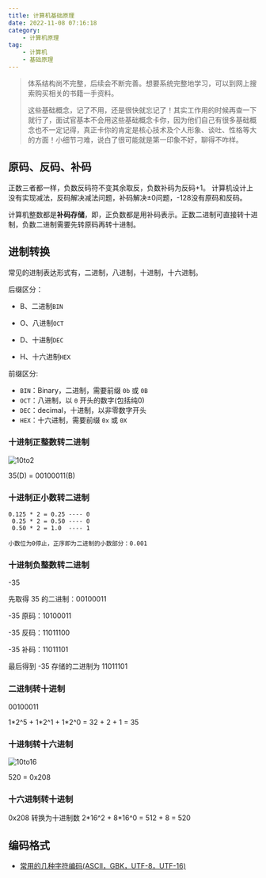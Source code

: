 ```yaml
---
title: 计算机基础原理
date: 2022-11-08 07:16:18
category:
    - 计算机原理
tag:
    - 计算机
    - 基础原理
---
```


> 体系结构尚不完整，后续会不断完善。想要系统完整地学习，可以到网上搜索购买相关的书籍一手资料。
>
> 这些基础概念，记了不用，还是很快就忘记了！其实工作用的时候再查一下就行了，面试官基本不会用这些基础概念卡你，因为他们自己有很多基础概念也不一定记得，真正卡你的肯定是核心技术及个人形象、谈吐、性格等大的方面！小细节刁难，说白了很可能就是第一印象不好，聊得不咋样。



## 原码、反码、补码

正数三者都一样，负数反码符不变其余取反，负数补码为反码+1。
计算机设计上没有实现减法，反码解决减法问题，补码解决±0问题，-128没有原码和反码。



计算机整数都是**补码存储**，即，正负数都是用补码表示。正数二进制可直接转十进制，负数二进制需要先转原码再转十进制。





## 进制转换

常见的进制表达形式有，二进制，八进制，十进制，十六进制。

后缀区分：

- B、二进制`BIN`

- O、八进制`OCT`

- D、十进制`DEC`

- H、十六进制`HEX`



前缀区分:

- `BIN`：Binary，二进制，需要前缀 `0b` 或 `0B`
- `OCT`：八进制，以 `0` 开头的数字(包括纯0)
- `DEC`：decimal，十进制，以非零数字开头
- `HEX`：十六进制，需要前缀 `0x` 或 `0X`



### 十进制正整数转二进制

![10to2](https://www.m1yellow.cn/doc-img/%E8%AE%A1%E7%AE%97%E6%9C%BA%E5%9F%BA%E7%A1%80%E5%8E%9F%E7%90%86.assets/10to2.png)

35(D) = 00100011(B)



### 十进制正小数转二进制

```
0.125 * 2 = 0.25 ---- 0
 0.25 * 2 = 0.50 ---- 0
 0.50 * 2 = 1.0  ---- 1
 
小数位为0停止，正序即为二进制的小数部分：0.001
```



### 十进制负整数转二进制

-35

先取得 35 的二进制：00100011

-35 原码：10100011

-35 反码：11011100

-35 补码：11011101

最后得到 -35 存储的二进制为 11011101



### 二进制转十进制

00100011

1\*2\^5 + 1\*2\^1 + 1\*2\^0 = 32 + 2 + 1 = 35



### 十进制转十六进制

![10to16](https://www.m1yellow.cn/doc-img/%E8%AE%A1%E7%AE%97%E6%9C%BA%E5%9F%BA%E7%A1%80%E5%8E%9F%E7%90%86.assets/10to16.png)

520 = 0x208



### 十六进制转十进制

0x208 转换为十进制数
2\*16\^2 + 8\*16\^0 = 512 + 8 = 520





## 编码格式

- [常用的几种字符编码(ASCII，GBK，UTF-8，UTF-16)](https://segmentfault.com/a/1190000012470400)



